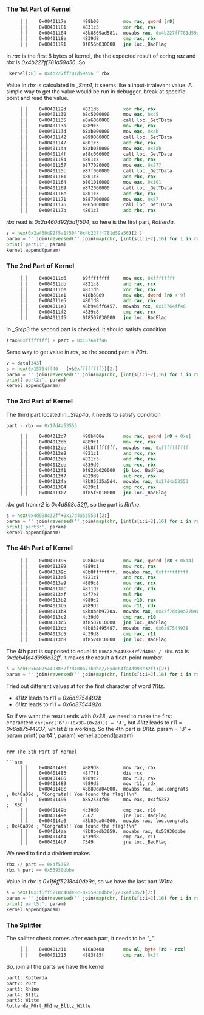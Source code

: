 

### The 1st Part of Kernel

```asm
     │ │    0x0040117e      498b00         mov rax, qword [r8]
     │ │    0x00401181      4831c3         xor rbx, rax
     │ │    0x00401184      48b8569ad581.  movabs rax, 0x4b227ff781d59a56
     │ │    0x0040118e      4839d8         cmp rax, rbx
     │ │    0x00401191      0f856b030000   jne loc._BadFlag
```

In *rax* is the first 8 bytes of kernel, the the expected result of xoring *rax* and *rbx* is *0x4b227ff781d59a56*. So 

```python
 kernel[:8] = 0x4b227ff781d59a56 ^ rbx
```

Value in *rbx* is calculated in *_Step1*, it seems like a input-irralevant value. A simple way to get the value would be run in debugger, break at specific point and read the value. 

```asm
     │ │    0x0040112d      4831db         xor rbx, rbx
     │ │    0x00401130      b8c5000000     mov eax, 0xc5               ; 197
     │ │    0x00401135      e8a6060000     call loc._GetTData
     │ │    0x0040113a      4889c3         mov rbx, rax
     │ │    0x0040113d      b8ab000000     mov eax, 0xab               ; 171
     │ │    0x00401142      e899060000     call loc._GetTData
     │ │    0x00401147      4801c3         add rbx, rax
     │ │    0x0040114a      b8ab030000     mov eax, 0x3ab              ; 939
     │ │    0x0040114f      e88c060000     call loc._GetTData
     │ │    0x00401154      4801c3         add rbx, rax
     │ │    0x00401157      b877020000     mov eax, 0x277              ; 631
     │ │    0x0040115c      e87f060000     call loc._GetTData
     │ │    0x00401161      4801c3         add rbx, rax
     │ │    0x00401164      b801010000     mov eax, 0x101              ; 257
     │ │    0x00401169      e872060000     call loc._GetTData
     │ │    0x0040116e      4801c3         add rbx, rax
     │ │    0x00401171      b887000000     mov eax, 0x87               ; 135
     │ │    0x00401176      e865060000     call loc._GetTData
     │ │    0x0040117b      4801c3         add rbx, rax
```

*rbx* read is *0x2a460d92f5a1f504*, so here is the first part, *Rotterda*.

```python
s = hex(0x2a460d92f5a1f504^0x4b227ff781d59a56)[2:]
param = ''.join(reversed(''.join(map(chr, [int(s[i:i+2],16) for i in range(0,len(s),2)]))))
print('part1:', param)
kernel.append(param)
```

### The 2nd Part of Kernel

```asm
     │ │    0x004011d6      b9ffffffff     mov ecx, 0xffffffff         ; -1
     │ │    0x004011db      4821c8         and rax, rcx
     │ │    0x004011de      4831db         xor rbx, rbx
     │ │    0x004011e1      418b5809       mov ebx, dword [r8 + 9]
     │ │    0x004011e5      4801d8         add rax, rbx
     │ │    0x004011e8      48b946ff6457.  movabs rcx, 0x15764ff46
     │ │    0x004011f2      4839c8         cmp rax, rcx
     │ │    0x004011f5      0f8507030000   jne loc._BadFlag
```

In *_Step3* the second part is checked, it should satisfy condition

```python
(rax&0xffffffff) + part = 0x15764ff46
```

Same way to get value in *rax*, so the second part is *P0rt*.

```python
v = data[343]
s = hex(0x15764ff46 - (v&0xffffffff))[2:]
param = ''.join(reversed(''.join(map(chr, [int(s[i:i+2],16) for i in range(0,len(s),2)]))))
print('part2:', param)
kernel.append(param)
```

### The 3rd Part of Kernel

The third part located in *_Step4a*, it needs to satisfy condition

```python
part - rbx == 0x17d4a53553
```

```asm
     │ │    0x004012d7      498b400e       mov rax, qword [r8 + 0xe]
     │ │    0x004012db      4889c1         mov rcx, rax
     │ │    0x004012de      48b8ffffffff.  movabs rax, 0xffffffffff    ; 1099511627775
     │ │    0x004012e8      4821c1         and rcx, rax
     │ │    0x004012eb      4821c3         and rbx, rax
     │ │    0x004012ee      4839d9         cmp rcx, rbx
     │ │    0x004012f1      0f820b020000   jb loc._BadFlag
     │ │    0x004012f7      4829d9         sub rcx, rbx
     │ │    0x004012fa      48b85335a5d4.  movabs rax, 0x17d4a53553
     │ │    0x00401304      4839c1         cmp rcx, rax
     │ │    0x00401307      0f85f5010000   jne loc._BadFlag
```

*rbx* got from *r2* is *0x4d998c32ff*, so the part is *Rh1ne*.

```python
s = hex(0x4d998c32ff+0x17d4a53553)[2:]
param = ''.join(reversed(''.join(map(chr, [int(s[i:i+2],16) for i in range(0,len(s),2)]))))
print('part3:', param)
kernel.append(param)
```

### The 4th Part of Kernel


```asm
     │ │    0x00401395      498b4014       mov rax, qword [r8 + 0x14]
     │ │    0x00401399      4889c1         mov rcx, rax
     │ │    0x0040139c      48b8ffffffff.  movabs rax, 0xffffffffff    ; 1099511627775
     │ │    0x004013a6      4821c1         and rcx, rax
     │ │    0x004013a9      4889c8         mov rax, rcx
     │ │    0x004013ac      4831d2         xor rdx, rdx
     │ │    0x004013af      48f7e3         mul rbx
     │ │    0x004013b2      4989c2         mov r10, rax
     │ │    0x004013b5      4989d3         mov r11, rdx
     │ │    0x004013b8      48b8beb9770a.  movabs rax, 0x37f7d400a77b9be
     │ │    0x004013c2      4c39d0         cmp rax, r10
     │ │    0x004013c5      0f8537010000   jne loc._BadFlag
     │ │    0x004013cb      48b838495487.  movabs rax, 0x6a87544938
     │ │    0x004013d5      4c39d8         cmp rax, r11
     │ │    0x004013d8      0f8524010000   jne loc._BadFlag
```

The 4th part is supposed to equal to ``0x6a8754493837f7d400a / rbx``. *rbx* is *0xdeb4fa4d998c32ff*, it makes the result a float-point number.


```python
s = hex(0x6a8754493837f7d400a77b9be//0xdeb4fa4d998c32ff)[2:]
param = ''.join(reversed(''.join(map(chr, [int(s[i:i+2],16) for i in range(0,len(s),2)]))))
```

Tried out different values at for the first character of word *?l1tz*.
- *4l1tz* leads to r11 = *0x6a8754492b*
- *6l1tz* leads to r11 = *0x6a8754492d*

So if we want the result ends with *0x38*, we need to make the first characterc ``chr(ord('6')+(0x38-(0x2d))) = 'A'``, but *Alitz* leads to r11 = *0x6a87544937*, whilst *B* is working. So the 4th part is *Bl1tz*.
param = 'B' + param
print('part4:', param)
kernel.append(param)
```

### The 5th Part of Kernel

```asm
     │ │    0x00401480      4889d8         mov rax, rbx
     │ │    0x00401483      48f7f1         div rcx
     │ │    0x00401486      4989c2         mov r10, rax
     │ │    0x00401489      4989d3         mov r11, rdx
     │ │    0x0040148c      48b89da04000.  movabs rax, loc.congrats    ; 0x40a09d ; "Congrats!! You found the flag!!\n"
     │ │    0x00401496      b852534f00     mov eax, 0x4f5352           ; 'RSO'
     │ │    0x0040149b      4c39d0         cmp rax, r10
     │ │    0x0040149e      7562           jne loc._BadFlag
     │ │    0x004014a0      48b89da04000.  movabs rax, loc.congrats    ; 0x40a09d ; "Congrats!! You found the flag!!\n"
     │ │    0x004014aa      48b8bedb3059.  movabs rax, 0x55930dbbe
     │ │    0x004014b4      4c39d8         cmp rax, r11
     │ │    0x004014b7      7549           jne loc._BadFlag
```

We need to find a divident makes

```python
rbx // part == 0x4f5352
rbx % part == 0x55930dbbe
```

Value in *rbx* is *0x1f6ff5218c40de9c*, so we have the last part *W1tte*.

```python
s = hex((0x1f6ff5218c40de9c-0x55930dbbe)//0x4f5352)[2:]
param = ''.join(reversed(''.join(map(chr, [int(s[i:i+2],16) for i in range(0,len(s),2)]))))
print('part5:', param)
kernel.append(param)
```

### The Splitter

The splitter check comes after each part, it needs to be *"_"*.

```asm
     │ │    0x00401211      418a0408       mov al, byte [r8 + rcx]
     │ │    0x00401215      4883f85f       cmp rax, 0x5f               ; 95
```

So, join all the parts we have the kernel

```bash
part1: Rotterda
part2: P0rt
part3: Rh1ne
part4: Bl1tz
part5: W1tte
Rotterda_P0rt_Rh1ne_Bl1tz_W1tte
```
